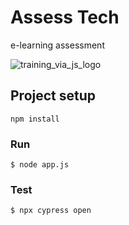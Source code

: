 # Assess Tech

e-learning assessment

![training_via_js_logo](https://user-images.githubusercontent.com/37618836/50683939-c5291780-100b-11e9-8bbc-0ba27ca28872.png)

## Project setup

```
npm install
```

### Run

```
$ node app.js
```

### Test

```
$ npx cypress open
```
